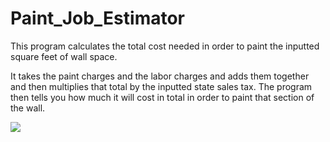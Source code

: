 # Paint_Job_Estimator

This program calculates the total cost needed in order to paint the inputted square feet of wall space.

It takes the paint charges and the labor charges and adds them together and then multiplies that total by the 
inputted state sales tax. The program then tells you how much it will cost in total in order to paint that section of the wall.

![](https://user-images.githubusercontent.com/83522315/161405897-74a6909e-1ee1-4e53-a08e-c869b205886c.PNG)
